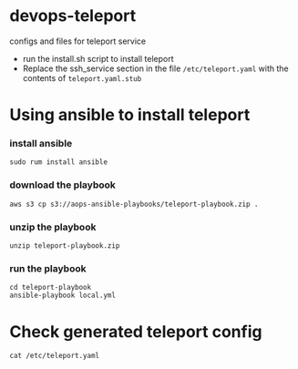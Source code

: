 # devops-teleport
configs and files for teleport service


* run the install.sh script to install teleport
* Replace the ssh_service section in the file `/etc/teleport.yaml` with the contents of `teleport.yaml.stub`



# Using ansible to install teleport


### install ansible
```
sudo rum install ansible
```

### download the playbook
```
aws s3 cp s3://aops-ansible-playbooks/teleport-playbook.zip .
```

### unzip the playbook
```
unzip teleport-playbook.zip
```

### run the playbook
```
cd teleport-playbook
ansible-playbook local.yml
```

# Check generated teleport config
```
cat /etc/teleport.yaml
```



